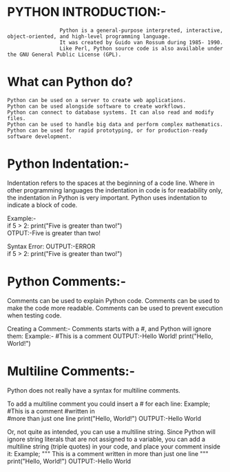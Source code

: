 # PYTHON INTRODUCTION:-
                     Python is a general-purpose interpreted, interactive, object-oriented, and high-level programming language.
                     It was created by Guido van Rossum during 1985- 1990.
                     Like Perl, Python source code is also available under the GNU General Public License (GPL).
                  
# What can Python do?
    Python can be used on a server to create web applications.
    Python can be used alongside software to create workflows.
    Python can connect to database systems. It can also read and modify files.
    Python can be used to handle big data and perform complex mathematics.
    Python can be used for rapid prototyping, or for production-ready software development.
    
    
# Python Indentation:-
Indentation refers to the spaces at the beginning of a code line.
Where in other programming languages the indentation in code is for readability only, the indentation in Python is very important.
Python uses indentation to indicate a block of code.

Example:-                                                                                                    
if 5 > 2:
  print("Five is greater than two!")   
    OTPUT:-Five is greater than two!  
  
Syntax Error:                                                 OUTPUT:-ERROR  
if 5 > 2:
print("Five is greater than two!")  


# Python Comments:-
Comments can be used to explain Python code.
Comments can be used to make the code more readable.
Comments can be used to prevent execution when testing code.

Creating a Comment:-
Comments starts with a #, and Python will ignore them:
Example:-
#This is a comment                          OUTPUT:-Hello World!
print("Hello, World!")

# Multiline Comments:-
Python does not really have a syntax for multiline comments.

To add a multiline comment you could insert a # for each line:
Example;
#This is a comment
#written in                 
#more than just one line
print("Hello, World!")
OUTPUT:-Hello World

Or, not quite as intended, you can use a multiline string.
Since Python will ignore string literals that are not assigned to a variable, you can add a multiline string (triple quotes) in your code, and place your comment inside it:
Example;
"""
This is a comment
written in
more than just one line
"""
print("Hello, World!")                   OUTPUT:-Hello World

                             
